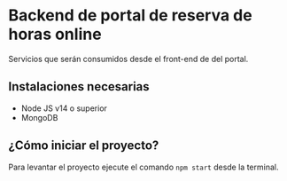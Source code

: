 # Backend de portal de reserva de horas online

Servicios que serán consumidos desde el front-end de del portal.

## Instalaciones necesarias
- Node JS v14 o superior
- MongoDB

## ¿Cómo iniciar el proyecto?
Para levantar el proyecto ejecute el comando `npm start` desde la terminal.

